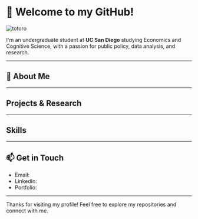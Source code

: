 # 🌟 Welcome to my GitHub! 

![totoro](https://media.tenor.com/ey19edbYNpUAAAAj/totoro.gif)

I'm an undergraduate student at **UC San Diego** studying Economics and Cognitive Science, with a passion for public policy, data analysis, and research.

---

## 🌱 About Me



---

## Projects & Research


---

## Skills

---

## 📫 Get in Touch

- Email: 
- LinkedIn: 
- Portfolio: 

---

Thanks for visiting my profile! Feel free to explore my repositories and connect with me.
